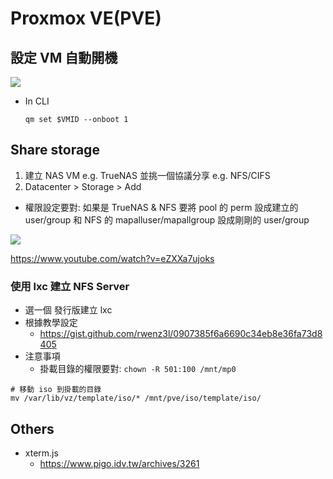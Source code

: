 # Proxmox VE(PVE)

## 設定 VM 自動開機

![](https://i.imgur.com/UnBtDRV.png)

- In CLI

	```linenums="1"
	qm set $VMID --onboot 1
	```

## Share storage

1. 建立 NAS VM e.g. TrueNAS 並挑一個協議分享 e.g. NFS/CIFS
2. Datacenter > Storage > Add

* 權限設定要對: 如果是 TrueNAS & NFS 要將 pool 的 perm 設成建立的 user/group 和 NFS 的 mapalluser/mapallgroup 設成剛剛的 user/group

![](https://i.imgur.com/sK5sCXq.png)

<https://www.youtube.com/watch?v=eZXXa7ujoks>

### 使用 lxc 建立 NFS Server

- 選一個 發行版建立 lxc 
- 根據教學設定
	- <https://gist.github.com/rwenz3l/0907385f6a6690c34eb8e36fa73d8405>
- 注意事項
	- 掛載目錄的權限要對: `chown -R 501:100 /mnt/mp0`

```
# 移動 iso 到掛載的目錄
mv /var/lib/vz/template/iso/* /mnt/pve/iso/template/iso/
```

## Others

- xterm.js
	- https://www.pigo.idv.tw/archives/3261
